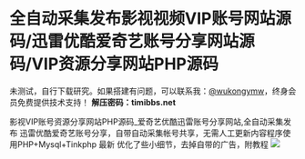 # 全自动采集发布影视视频VIP账号网站源码/迅雷优酷爱奇艺账号分享网站源码/VIP资源分享网站PHP源码

未测试，自行下载研究。如果搭建有问题，可以联系我：[@wukongymw](http://t.me/wukongymw)，终身会员免费提供技术支持！
**解压密码：timibbs.net**

影视VIP账号资源分享网站PHP源码\_爱奇艺优酷迅雷账号分享网站,全自动采集发布 迅雷优酷爱奇艺账号分享，自带自动采集帐号共享，无需人工更新内容程序使用PHP+Mysql+Tinkphp 最新 优化了些小细节，去掉自带的广告，附教程
[![](https://wukongymw.com/wp-content/uploads/2023/09/1694184567-deaf0cc5979e040.jpg)](https://wukongymw.com/wp-content/uploads/2023/09/1694184567-deaf0cc5979e040.jpg)